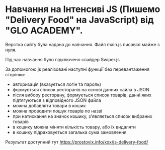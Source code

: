 # Навчання на Інтенсиві JS (Пишемо "Delivery Food" на JavaScript) від "GLO ACADEMY".

Верстка сайту була надана до навчання. Файл main.js писався майже з нуля.

Під час навчання було підключено слайдер Swiper.js

За допомогою js реалізовані наступні функції без перевантаження сторінки:
- авторизація (вказується логін та пароль)
- формується список ресторанів на основі данних сайла в JSON
- після вибору ресторану, формується список товарів, данні яких підтягуються з відповідного JSON файла
- можна добавляти товари в кошик
- можна проводити пошук товарів по назві
- при натискання на значок кошику, з'являється список вибраних товарів
- в кошику можна міняти кількість товару, або їх видаляти
- в кошику підраховується загалька сума замовлення

Результат доступний тут https://prostovix.info/xxx/js-delivery-food/
